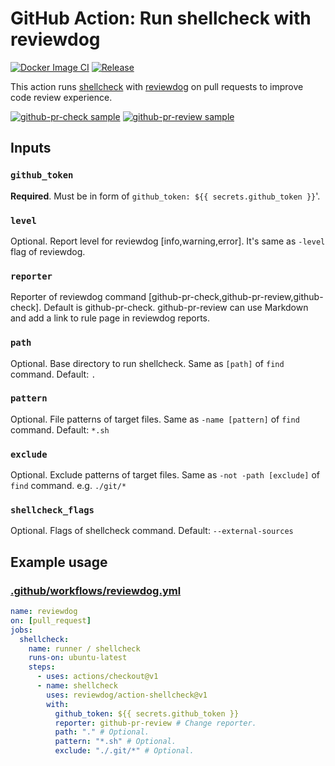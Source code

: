 # GitHub Action: Run shellcheck with reviewdog

[![Docker Image CI](https://github.com/reviewdog/action-shellcheck/workflows/Docker%20Image%20CI/badge.svg)](https://github.com/reviewdog/action-shellcheck/actions)
[![Release](https://img.shields.io/github/release/reviewdog/action-shellcheck.svg?maxAge=43200)](https://github.com/reviewdog/action-shellcheck/releases)

This action runs [shellcheck](https://github.com/koalaman/shellcheck) with
[reviewdog](https://github.com/reviewdog/reviewdog) on pull requests to improve
code review experience.

[![github-pr-check sample](https://user-images.githubusercontent.com/3797062/65701219-e828b980-e0bb-11e9-9051-2a1f400fe5e5.png)](https://github.com/reviewdog/action-shellcheck/pull/1)
[![github-pr-review sample](https://user-images.githubusercontent.com/3797062/65700741-1c4faa80-e0bb-11e9-8cbd-9a99aeb38594.png)](https://github.com/reviewdog/action-shellcheck/pull/1)

## Inputs

### `github_token`

**Required**. Must be in form of `github_token: ${{ secrets.github_token }}`'.

### `level`

Optional. Report level for reviewdog [info,warning,error].
It's same as `-level` flag of reviewdog.

### `reporter`

Reporter of reviewdog command [github-pr-check,github-pr-review,github-check].
Default is github-pr-check.
github-pr-review can use Markdown and add a link to rule page in reviewdog reports.

### `path`

Optional. Base directory to run shellcheck. Same as `[path]` of `find` command. Default: `.`

### `pattern`

Optional. File patterns of target files. Same as `-name [pattern]` of `find` command. Default: `*.sh`

### `exclude`

Optional. Exclude patterns of target files. Same as `-not -path [exclude]` of `find` command.
e.g. `./git/*`

### `shellcheck_flags`

Optional. Flags of shellcheck command. Default: `--external-sources`

## Example usage

### [.github/workflows/reviewdog.yml](.github/workflows/reviewdog.yml)

```yml
name: reviewdog
on: [pull_request]
jobs:
  shellcheck:
    name: runner / shellcheck
    runs-on: ubuntu-latest
    steps:
      - uses: actions/checkout@v1
      - name: shellcheck
        uses: reviewdog/action-shellcheck@v1
        with:
          github_token: ${{ secrets.github_token }}
          reporter: github-pr-review # Change reporter.
          path: "." # Optional.
          pattern: "*.sh" # Optional.
          exclude: "./.git/*" # Optional.
```
